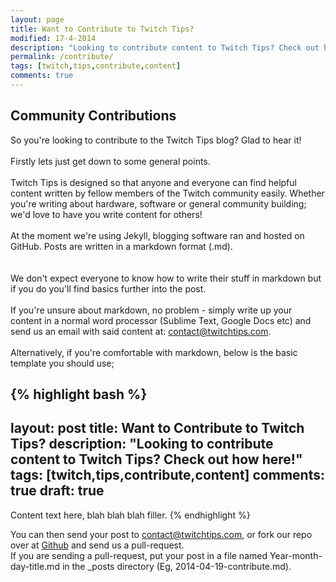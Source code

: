 ```yaml
---
layout: page
title: Want to Contribute to Twitch Tips?
modified: 17-4-2014
description: "Looking to contribute content to Twitch Tips? Check out how here!"
permalink: /contribute/
tags: [twitch,tips,contribute,content]
comments: true
---
```


## Community Contributions
So you're looking to contribute to the Twitch Tips blog? Glad to hear it!    
<br>
Firstly lets just get down to some general points.    
<br>
Twitch Tips is designed so that anyone and everyone can find helpful content written by fellow members of the Twitch community easily. Whether you're writing about hardware, software or general community building; we'd love to have you write content for others!    
<br>
At the moment we're using Jekyll, blogging software ran and hosted on GitHub. Posts are written in a markdown format (.md).    
<br>    
We don't expect everyone to know how to write their stuff in markdown but if you do you'll find basics further into the post.
<br>     
If you're unsure about markdown, no problem - simply write up your content in a normal word processor (Sublime Text, Google Docs etc) and send us an email with said content at: [contact@twitchtips.com](mailto:contact@twitchtips.com).    
<br>
Alternatively, if you're comfortable with markdown, below is the basic template you should use;

{% highlight bash %}
---
layout: post
title: Want to Contribute to Twitch Tips?
description: "Looking to contribute content to Twitch Tips? Check out how here!"
tags: [twitch,tips,contribute,content]
comments: true
draft: true
---

Content text here, blah blah blah filler.
{% endhighlight %}

You can then send your post to [contact@twitchtips.com](mailto:contact@twitchtips.com), or fork our repo over at [Github](http://github.com/TwitchTips/twitchtips) and send us a pull-request.    
If you are sending a pull-request, put your post in a file named Year-month-day-title.md in the _posts directory (Eg, 2014-04-19-contribute.md).

